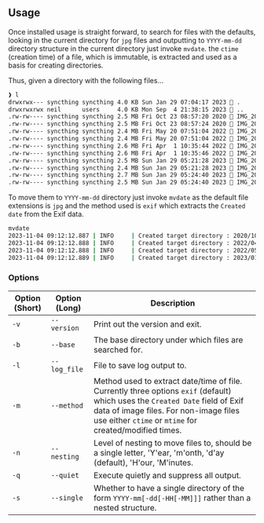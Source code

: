 ## Usage

Once installed usage is straight forward, to search for files with the defaults, looking in the current directory for
`jpg` files and outputting to `YYYY-mm-dd` directory structure in the current directory just invoke `mvdate`. the
`ctime` (creation time) of a file, which is immutable, is extracted and used as a basis for creating directories.

Thus, given a directory with the following files...

```bash
❱ l
drwxrwx--- syncthing syncthing 4.0 KB Sun Jan 29 07:04:17 2023  .
drwxrwxrwx neil      users     4.0 KB Mon Sep  4 21:38:15 2023  ..
.rw-rw---- syncthing syncthing 2.5 MB Fri Oct 23 08:57:20 2020  IMG_20201023_085720.jpg
.rw-rw---- syncthing syncthing 2.5 MB Fri Oct 23 08:57:24 2020  IMG_20201023_085725.jpg
.rw-rw---- syncthing syncthing 2.4 MB Fri May 20 07:51:04 2022  IMG_20210115_091528.jpg
.rw-rw---- syncthing syncthing 2.4 MB Fri May 20 07:51:04 2022  IMG_20210115_091530.jpg
.rw-rw---- syncthing syncthing 2.6 MB Fri Apr  1 10:35:44 2022  IMG_20220401_093544.jpg
.rw-rw---- syncthing syncthing 2.6 MB Fri Apr  1 10:35:46 2022  IMG_20220401_093546.jpg
.rw-rw---- syncthing syncthing 2.5 MB Sun Jan 29 05:21:28 2023  IMG_20220729_085918.jpg
.rw-rw---- syncthing syncthing 2.4 MB Sun Jan 29 05:21:28 2023  IMG_20220729_085951.jpg
.rw-rw---- syncthing syncthing 2.7 MB Sun Jan 29 05:24:40 2023  IMG_20221021_085226.jpg
.rw-rw---- syncthing syncthing 2.5 MB Sun Jan 29 05:24:40 2023  IMG_20221021_085231.jpg
```

To move them to `YYYY-mm-dd` directory just invoke `mvdate` as the default file extensions is `jpg` and the method used
is `exif` which extracts the `Created date` from the Exif data.

```bash
mvdate
2023-11-04 09:12:12.887 | INFO     | Created target directory : 2020/10/23
2023-11-04 09:12:12.888 | INFO     | Created target directory : 2022/04/01
2023-11-04 09:12:12.888 | INFO     | Created target directory : 2022/05/20
2023-11-04 09:12:12.889 | INFO     | Created target directory : 2023/01/29
```

### Options

| Option (Short) | Option (Long) | Description                                                                                                                                                                                                                       |
|----------------|---------------|-----------------------------------------------------------------------------------------------------------------------------------------------------------------------------------------------------------------------------------|
| `-v`           | `--version`   | Print out the version and exit.                                                                                                                                                                                                   |
| `-b`           | `--base`      | The base directory under which files are searched for.                                                                                                                                                                            |
| `-l`           | `--log_file`  | File to save log output to.                                                                                                                                                                                                       |
| `-m`           | `--method`    | Method used to extract date/time of file. Currently three options `exif` (default) which uses the `Created Date` field of Exif data of image files. For non-image files use either `ctime` or `mtime` for created/modified times. |
| `-n`           | `--nesting`   | Level of nesting to move files to, should be a single letter, 'Y'ear, 'm'onth, 'd'ay (default), 'H'our, 'M'inutes.                                                                                                                |
| `-q`           | `--quiet`     | Execute quietly and suppress all output.                                                                                                                                                                                          |
| `-s`           | `--single`    | Whether to have a single directory of the form `YYYY-mm[-dd[-HH[-MM]]]` rather than a nested structure.                                                                                                                           |
